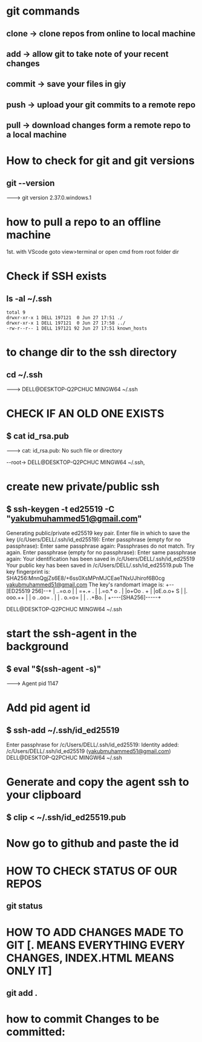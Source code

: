 # git commands

## clone -> clone repos from online to local machine
## add -> allow git to take note of your recent changes
## commit -> save your files in giy
## push -> upload your git commits to a remote repo
## pull -> download changes form a remote repo to a local machine

# How to check for git and git versions
## git --version
 ---> git version 2.37.0.windows.1

# how to pull a repo to an offline machine
1st. with VScode goto view>terminal or open cmd from root folder dir
 
# Check if SSH exists
## ls -al ~/.ssh
    total 9
    drwxr-xr-x 1 DELL 197121  0 Jun 27 17:51 ./
    drwxr-xr-x 1 DELL 197121  0 Jun 27 17:58 ../
    -rw-r--r-- 1 DELL 197121 92 Jun 27 17:51 known_hosts
# to change dir to the ssh directory
 ##    cd ~/.ssh
---> DELL@DESKTOP-Q2PCHUC MINGW64 ~/.ssh
# CHECK IF AN OLD ONE EXISTS
## $ cat id_rsa.pub
---> cat: id_rsa.pub: No such file or directory

--root-> DELL@DESKTOP-Q2PCHUC MINGW64 ~/.ssh,
# create new private/public ssh
## $ ssh-keygen -t ed25519 -C "yakubmuhammed51@gmail.com"

Generating public/private ed25519 key pair.
Enter file in which to save the key (/c/Users/DELL/.ssh/id_ed25519):
Enter passphrase (empty for no passphrase):
Enter same passphrase again:
Passphrases do not match.  Try again.
Enter passphrase (empty for no passphrase):
Enter same passphrase again:
Your identification has been saved in /c/Users/DELL/.ssh/id_ed25519
Your public key has been saved in /c/Users/DELL/.ssh/id_ed25519.pub
The key fingerprint is:
SHA256:MnnQgjZs6E8/+6ss0XsMPnMJCEaeTNxUJhirof6B0cg yakubmuhammed51@gmail.com
The key's randomart image is:
+--[ED25519 256]--+
| ..=o.o          |
|  =+.+ .         |
|.=o.* o .        |
|o+Oo . +         |
|oE.o.o+ S        |
|. ooo.++         |
| o ..oo= .       |
|  . o.=o=        |
|   . .+Bo.       |
+----[SHA256]-----+

DELL@DESKTOP-Q2PCHUC MINGW64 ~/.ssh
# start the ssh-agent in the background
## $ eval "$(ssh-agent -s)"
---> Agent pid 1147
# Add pid agent id
## $ ssh-add ~/.ssh/id_ed25519
Enter passphrase for /c/Users/DELL/.ssh/id_ed25519:
Identity added: /c/Users/DELL/.ssh/id_ed25519 (yakubmuhammed51@gmail.com)
DELL@DESKTOP-Q2PCHUC MINGW64 ~/.ssh

# Generate and copy the agent ssh to your clipboard
## $ clip < ~/.ssh/id_ed25519.pub
# Now go to github and paste the id


# HOW TO CHECK STATUS OF OUR REPOS
## git status

# HOW TO ADD CHANGES MADE TO GIT [. MEANS EVERYTHING EVERY CHANGES, INDEX.HTML MEANS ONLY IT]
## git add .

# how to commit Changes to be committed: 